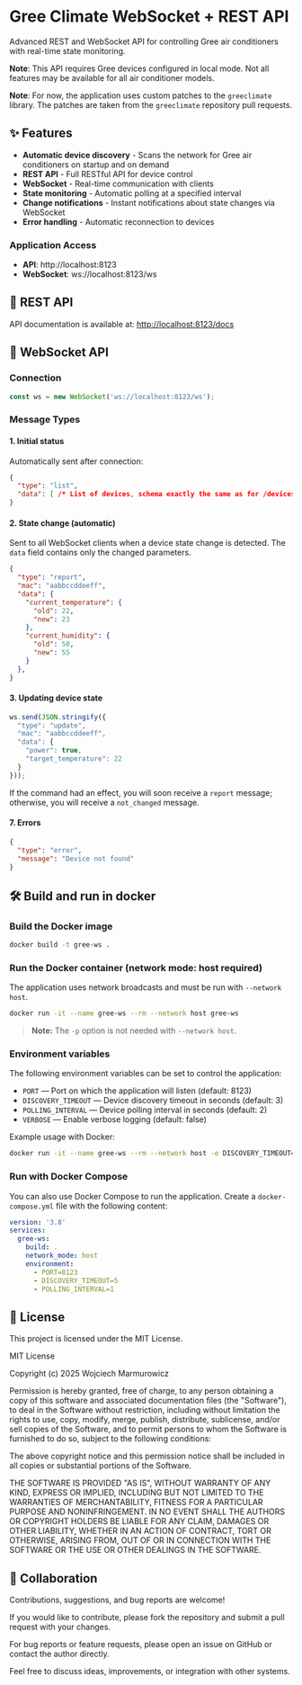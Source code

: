 
# Gree Climate WebSocket + REST API

Advanced REST and WebSocket API for controlling Gree air conditioners with real-time state monitoring.

**Note**: This API requires Gree devices configured in local mode. Not all features may be available for all air conditioner models.

**Note**: For now, the application uses custom patches to the `greeclimate` library. The patches are taken from the `greeclimate` repository pull requests.

## ✨ Features

- **Automatic device discovery** - Scans the network for Gree air conditioners on startup and on demand
- **REST API** - Full RESTful API for device control
- **WebSocket** - Real-time communication with clients
- **State monitoring** - Automatic polling at a specified interval
- **Change notifications** - Instant notifications about state changes via WebSocket
- **Error handling** - Automatic reconnection to devices

### Application Access
- **API**: http://localhost:8123
- **WebSocket**: ws://localhost:8123/ws

## 🔌 REST API

API documentation is available at: [http://localhost:8123/docs](http://localhost:8123/docs)

## 🔌 WebSocket API

### Connection
```javascript
const ws = new WebSocket('ws://localhost:8123/ws');
```

### Message Types

#### 1. Initial status
Automatically sent after connection:
```json
{
  "type": "list",
  "data": [ /* List of devices, schema exactly the same as for /devices endpoint */ ]
}
```

#### 2. State change (automatic)
Sent to all WebSocket clients when a device state change is detected. The `data` field contains only the changed parameters.
```json
{
  "type": "report",
  "mac": "aabbccddeeff",
  "data": {
    "current_temperature": {
      "old": 22,
      "new": 23
    },
    "current_humidity": {
      "old": 50,
      "new": 55
    }
  },
}
```

#### 3. Updating device state
```javascript
ws.send(JSON.stringify({
  "type": "update",
  "mac": "aabbccddeeff",
  "data": {
    "power": true,
    "target_temperature": 22
  }
}));
```

If the command had an effect, you will soon receive a `report` message; otherwise, you will receive a `not_changed` message.

#### 7. Errors
```json
{
  "type": "error",
  "message": "Device not found"
}
```

## 🛠️ Build and run in docker

### Build the Docker image
```bash
docker build -t gree-ws .
``` 


### Run the Docker container (network mode: host required)
The application uses network broadcasts and must be run with `--network host`.

```bash
docker run -it --name gree-ws --rm --network host gree-ws
```

> **Note:** The `-p` option is not needed with `--network host`.


### Environment variables
The following environment variables can be set to control the application:

- `PORT` — Port on which the application will listen (default: 8123)
- `DISCOVERY_TIMEOUT` — Device discovery timeout in seconds (default: 3)
- `POLLING_INTERVAL` — Device polling interval in seconds (default: 2)
- `VERBOSE` — Enable verbose logging (default: false)

Example usage with Docker:
```bash
docker run -it --name gree-ws --rm --network host -e DISCOVERY_TIMEOUT=5 -e POLLING_INTERVAL=5 gree-ws
```

### Run with Docker Compose
You can also use Docker Compose to run the application. Create a `docker-compose.yml` file with the following content:
```yaml
version: '3.8'
services:
  gree-ws:
    build: .
    network_mode: host
    environment:
      - PORT=8123
      - DISCOVERY_TIMEOUT=5
      - POLLING_INTERVAL=1
```

## 📄 License

This project is licensed under the MIT License.

MIT License

Copyright (c) 2025 Wojciech Marmurowicz

Permission is hereby granted, free of charge, to any person obtaining a copy
of this software and associated documentation files (the "Software"), to deal
in the Software without restriction, including without limitation the rights
to use, copy, modify, merge, publish, distribute, sublicense, and/or sell
copies of the Software, and to permit persons to whom the Software is
furnished to do so, subject to the following conditions:

The above copyright notice and this permission notice shall be included in all
copies or substantial portions of the Software.

THE SOFTWARE IS PROVIDED "AS IS", WITHOUT WARRANTY OF ANY KIND, EXPRESS OR
IMPLIED, INCLUDING BUT NOT LIMITED TO THE WARRANTIES OF MERCHANTABILITY,
FITNESS FOR A PARTICULAR PURPOSE AND NONINFRINGEMENT. IN NO EVENT SHALL THE
AUTHORS OR COPYRIGHT HOLDERS BE LIABLE FOR ANY CLAIM, DAMAGES OR OTHER
LIABILITY, WHETHER IN AN ACTION OF CONTRACT, TORT OR OTHERWISE, ARISING FROM,
OUT OF OR IN CONNECTION WITH THE SOFTWARE OR THE USE OR OTHER DEALINGS IN THE
SOFTWARE.

## 🤝 Collaboration

Contributions, suggestions, and bug reports are welcome!

If you would like to contribute, please fork the repository and submit a pull request with your changes.

For bug reports or feature requests, please open an issue on GitHub or contact the author directly.

Feel free to discuss ideas, improvements, or integration with other systems.
